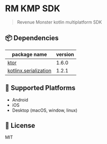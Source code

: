 # RM KMP SDK

> Revenue Monster kotlin multiplatform SDK

## 📦️ Dependencies

| package name | version |
|--------------|---------|
| [ktor](https://github.com/ktorio/ktor) | 1.6.0 |
| [kotlinx.serialization](https://github.com/Kotlin/kotlinx.serialization) | 1.2.1 |

## 🤖 Supported Platforms

- Android
- iOS
- Desktop (macOS, window, linux)

## 📄 License

MIT
